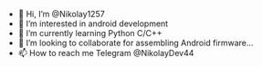 - 👋 Hi, I’m @Nikolay1257
- 👀 I’m interested in android development
- 🌱 I’m currently learning Python C/C++
- 💞️ I’m looking to collaborate for assembling Android firmware...
- 📫 How to reach me Telegram @NikolayDev44

<!---
Nikolay1257/Nikolay1257 is a ✨ special ✨ repository because its `README.md` (this file) appears on your GitHub profile.
You can click the Preview link to take a look at your changes.
--->
